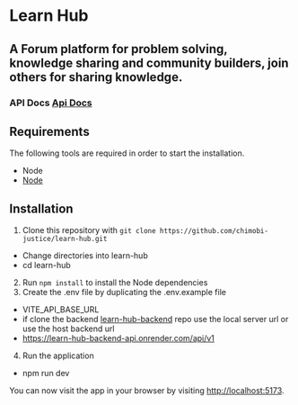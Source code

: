 # Learn Hub 
## A Forum platform for problem solving, knowledge sharing and community builders, join others for sharing knowledge.

### API Docs [Api Docs](https://learn-hub-backend-api.onrender.com/api/docs)

## Requirements

The following tools are required in order to start the installation.

- Node 
- [Node](https://nodejs.org/en/download/package-manager/)

## Installation

1. Clone this repository with `git clone https://github.com/chimobi-justice/learn-hub.git`
-   Change directories into learn-hub
-   cd learn-hub
2. Run `npm install` to install the Node dependencies
3. Create the .env file by duplicating the .env.example file
-   VITE_API_BASE_URL
-  if clone the backend [learn-hub-backend](https://github.com/chimobi-justice/learn-hub-backend.git)  repo use the local server url or use the host backend url
-  https://learn-hub-backend-api.onrender.com/api/v1
4. Run the application 
- npm run dev


You can now visit the app in your browser by visiting [http://localhost:5173](http://localhost:5173).



